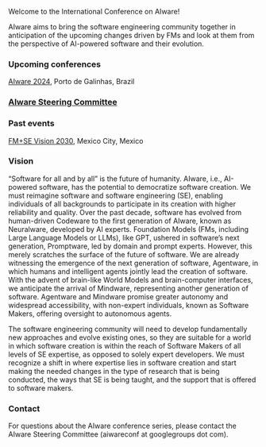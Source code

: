 Welcome to the International Conference on AIware!

AIware aims to bring the software engineering community together in anticipation of the upcoming changes driven by FMs and look at them from the perspective of AI-powered software and their evolution.

### Upcoming conferences

[AIware 2024](https://2024.aiwareconf.org), Porto de Galinhas, Brazil <br />

### [AIware Steering Committee](https://2024.aiwareconf.org/committee/aiware-2024-steering-committee)

### Past events

[FM+SE Vision 2030](https://fmse.io/), Mexico City, Mexico <br />

### Vision

“Software for all and by all” is the future of humanity. AIware, i.e., AI-powered software, has the potential to democratize software creation. We must reimagine software and software engineering (SE), enabling individuals of all backgrounds to participate in its creation with higher reliability and quality. Over the past decade, software has evolved from human-driven Codeware to the first generation of AIware, known as Neuralware, developed by AI experts. Foundation Models (FMs, including Large Language Models or LLMs), like GPT, ushered in software’s next generation, Promptware, led by domain and prompt experts. However, this merely scratches the surface of the future of software. We are already witnessing the emergence of the next generation of software, Agentware, in which humans and intelligent agents jointly lead the creation of software. With the advent of brain-like World Models and brain-computer interfaces, we anticipate the arrival of Mindware, representing another generation of software. Agentware and Mindware promise greater autonomy and widespread accessibility, with non-expert individuals, known as Software Makers, offering oversight to autonomous agents.

The software engineering community will need to develop fundamentally new approaches and evolve existing ones, so they are suitable for a world in which software creation is within the reach of Software Makers of all levels of SE expertise, as opposed to solely expert developers. We must recognize a shift in where expertise lies in software creation and start making the needed changes in the type of research that is being conducted, the ways that SE is being taught, and the support that is offered to software makers.

### Contact
For questions about the AIware conference series, please contact the AIware Steering Committee (aiwareconf at googlegroups dot com).
